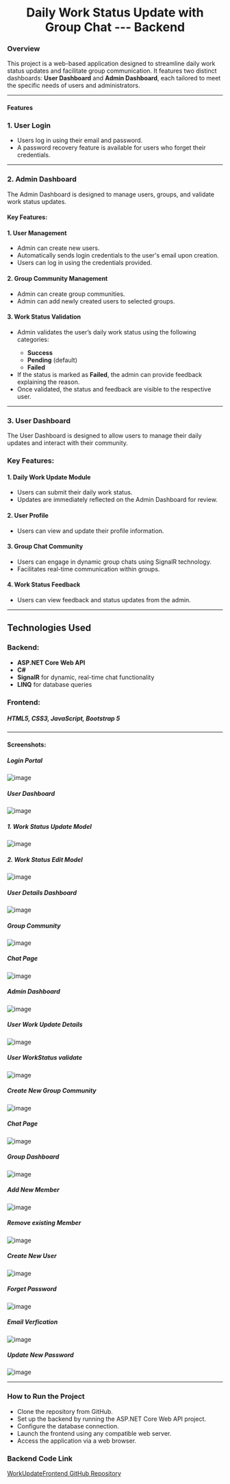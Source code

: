 <h1 style = text-align:center >Daily Work Status Update with Group Chat --- Backend</h1>

<h3>Overview</h3>

This project is a web-based application designed to streamline daily work status updates and facilitate group communication. It features two distinct dashboards: <b>User Dashboard</b> and <b>Admin Dashboard</b>, each tailored to meet the specific needs of users and administrators.

<hr>


<h4>Features</h4>

<h3>1. User Login</h3>

<ul>
<li>Users log in using their email and password.</li>

<li>A password recovery feature is available for users who forget their credentials.</li>
</ul>

<hr>

<h3>2. Admin Dashboard</h3>

The Admin Dashboard is designed to manage users, groups, and validate work status updates.

<h4>Key Features:</h4>

<h4>1. User Management</h4>

<ul>
  <li>Admin can create new users.</li>
  <li>Automatically sends login credentials to the user's email upon creation.</li>
  <li>Users can log in using the credentials provided.</li>
</ul>

<h4>2. Group Community Management</h4>
<ul>
  <li>Admin can create group communities.</li>
  <li>Admin can add newly created users to selected groups.</li>
</ul>

<h4>3. Work Status Validation</h4>
<ul>
  <li>Admin validates the user’s daily work status using the following categories:</li>
  <ul>
    <li><b>Success</b></li>
     <li><b>Pending</b> (default)</li>
     <li><b>Failed</b></li>
  </ul>
  <li>If the status is marked as <b>Failed</b>, the admin can provide feedback explaining the reason.</li>
  <li>Once validated, the status and feedback are visible to the respective user.</li>
</ul>

<hr>

<h3>3. User Dashboard</h3>

The User Dashboard is designed to allow users to manage their daily updates and interact with their community.

<h3>Key Features:</h3>

<h4>1. Daily Work Update Module</h4>
<ul>
  <li>Users can submit their daily work status.</li>
   <li>Updates are immediately reflected on the Admin Dashboard for review.</li>
</ul>

<h4>2. User Profile</h4>
<ul>
  <li>Users can view and update their profile information.</li>
</ul>

<h4>3. Group Chat Community</h4>
<ul>
  <li>Users can engage in dynamic group chats using SignalR technology.</li>
  <li>Facilitates real-time communication within groups.</li>
</ul>

<h4>4. Work Status Feedback</h4>

<ul>
  <li>Users can view feedback and status updates from the admin.</li>
</ul>

<hr>

<h2>Technologies Used</h2>

<h3>Backend:</h3>

<ul>
  <li><b>ASP.NET Core Web API</b></li>
  <li><b>C#</b></li>
  <li><b>SignalR</b> for dynamic, real-time chat functionality</li>
  <li><b>LINQ</b> for database queries</li>
</ul>


<h3>Frontend:</h3>

<h5><b>HTML5, CSS3, JavaScript, Bootstrap 5</b></h5>

<hr>

<h4>Screenshots:</h4>
<h5>Login Portal</h5>

![image](https://github.com/user-attachments/assets/1c93d8b3-40a2-4abb-a3a4-27403da4f2d1)


 <h5>User Dashboard</h5>
 
![image](https://github.com/user-attachments/assets/03ac0ff0-92ef-4ad9-a454-78ad3afe6511)

<h5>1. Work Status Update Model</h5>

![image](https://github.com/user-attachments/assets/44654b47-8b25-4969-8c12-f5fdd83f2cf6)

<h5>2. Work Status Edit Model</h5>

![image](https://github.com/user-attachments/assets/f2d6ff2d-efd0-425d-b11c-ca18a7e17fa8)

<h5>User Details Dashboard</h5>

![image](https://github.com/user-attachments/assets/3f1555fa-b257-4334-91ab-a3577d65da87)

<h5>Group Community</h5>

![image](https://github.com/user-attachments/assets/f4d59480-fd4c-4a89-85f2-ec5cda973cf4)

<h5>Chat Page</h5>

![image](https://github.com/user-attachments/assets/83f91496-3707-42b4-8ba1-1d6484f38802)


<h5>Admin Dashboard</h5>

![image](https://github.com/user-attachments/assets/dcbb3211-7d40-49d2-9d6b-8d5c64972446)

<h5>User Work Update Details</h5>

![image](https://github.com/user-attachments/assets/a46e37c3-2057-4afd-ac59-f70dc95474f7)

<h5>User WorkStatus validate</h5>

![image](https://github.com/user-attachments/assets/0969edee-8e99-4730-b264-6505de26e0c9)

<h5>Create New Group Community</h5>

![image](https://github.com/user-attachments/assets/c5adef6a-e6c1-40e4-8e6b-cec9f8af652b)

<h5>Chat Page</h5>

![image](https://github.com/user-attachments/assets/ed960367-424e-4b93-a7df-2240bf7efbce)

<h5>Group Dashboard</h5>

![image](https://github.com/user-attachments/assets/7e2dd515-f602-4139-9c1a-1d52ea69ed07)

<h5>Add New Member</h5>

![image](https://github.com/user-attachments/assets/2f7e5d12-fe41-44d3-ae7a-4a5ecaee346b)

<h5>Remove existing Member</h5>

![image](https://github.com/user-attachments/assets/f9d4d195-7756-4f45-9a89-8d12f0149f3f)

<h5>Create New User</h5>

![image](https://github.com/user-attachments/assets/6bc8ff20-5a7e-4561-9bd6-60527730db8f)

<h5>Forget Password</h5>

![image](https://github.com/user-attachments/assets/e20f3ddb-63ff-4841-b51c-07b9b5eef7a9)

<h5>Email Verfication</h5>

![image](https://github.com/user-attachments/assets/244ade04-965d-4784-8ed6-8d1c3393847f)

<h5>Update New Password</h5>

![image](https://github.com/user-attachments/assets/b9578e71-9a8e-4f3a-b4c0-1d79195f56e0)

<hr>

<h3>How to Run the Project</h3>

<ul>
  <li>Clone the repository from GitHub.</li>
  <li>Set up the backend by running the ASP.NET Core Web API project.</li>
  <li>Configure the database connection.</li>
  <li>Launch the frontend using any compatible web server.</li>
  <li>Access the application via a web browser.</li>
</ul>


### Backend Code Link
[WorkUpdateFrontend GitHub Repository](https://github.com/dhana1612/WorkUpdateFrontend.git)

